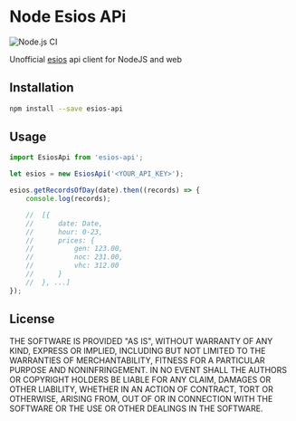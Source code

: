 # Node Esios APi

![Node.js CI](https://github.com/alvaro-octal/node-esios-api/workflows/Node.js%20CI/badge.svg)

Unofficial [esios](https://www.esios.ree.es/es) api client for NodeJS and web

## Installation

```bash
npm install --save esios-api
```

## Usage

```javascript
import EsiosApi from 'esios-api';

let esios = new EsiosApi('<YOUR_API_KEY>');

esios.getRecordsOfDay(date).then((records) => {
    console.log(records);

    //  [{
    //      date: Date,
    //      hour: 0-23,
    //      prices: {
    //          gen: 123.00,
    //          noc: 231.00,
    //          vhc: 312.00
    //      }
    //  }, ...]
});
```

## License

THE SOFTWARE IS PROVIDED "AS IS", WITHOUT WARRANTY OF ANY KIND, EXPRESS OR IMPLIED, INCLUDING BUT NOT LIMITED TO THE WARRANTIES OF MERCHANTABILITY, FITNESS FOR A PARTICULAR PURPOSE AND NONINFRINGEMENT. IN NO EVENT SHALL THE AUTHORS OR COPYRIGHT HOLDERS BE LIABLE FOR ANY CLAIM, DAMAGES OR OTHER LIABILITY, WHETHER IN AN ACTION OF CONTRACT, TORT OR OTHERWISE, ARISING FROM, OUT OF OR IN CONNECTION WITH THE SOFTWARE OR THE USE OR OTHER DEALINGS IN THE SOFTWARE.
